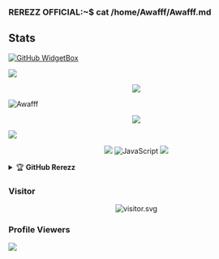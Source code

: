 ### REREZZ OFFICIAL:~$ cat /home/Awafff/Awafff.md

## Stats
[![GitHub WidgetBox](https://github-widgetbox.vercel.app/api/profile?username=Awafff&data=followers,repositories,stars,commits&theme=nautilus)](https://github.com/Awafff)

![](https://github-profile-summary-cards.vercel.app/api/cards/profile-details?username=Awafff&theme=monokai)
<p align="center"><a href="https://github.com/Awafff"><img src="https://github-readme-stats.vercel.app/api?username=Awafff&show_icons=true&theme=radical"></a></p>
<p><img align="center" src="https://github-readme-streak-stats.herokuapp.com/?user=Awafff&theme=dark" alt="Awafff" /></p>
<p align="center"><a href="https://github.com/BOTCAHX"><img src="https://github-readme-stats.vercel.app/api/top-langs/?username=Awafff&theme=radical&layout=compact"></a></p> 
<img src="https://github-readme-stats.vercel.app/api/top-langs/?username=Awafff&theme=vue">


<p align="center">
    <img src="https://img.shields.io/badge/OS-Windows-blue?&logo=Windows" />
    <img alt="JavaScript" src="https://img.shields.io/badge/javascript%20-%23323330.svg?&style=for-the-badge&logo=javascript&logoColor=%23F7DF1E"/>
    <img src="https://img.shields.io/badge/Text%20Editor-Visual%20Studio%20Code-blue?&logo=visual%20studio%20code&logoColor=blue" />
</hal>
<details>
    <summary>&#127942 <b>GitHub Rerezz</b></summary><br/>

![Github Trophy](https://github-profile-trophy.vercel.app/?username=Awafff)

</details>

<h3 align="left">Visitor</h3>
<p align="center">
<img src="https://count.caliphdev.my.id/get/@Awafff?theme=rule34" alt="visitor.svg">
</p>

### Profile Viewers
<img align="center" src="https://profile-counter.glitch.me/{Awafff}/count.svg"/></p> 
